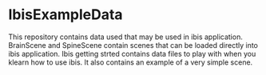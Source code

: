 # IbisExampleData
This repository contains data used that may be used in ibis application.
BrainScene and SpineScene contain scenes that can be loaded directly into ibis application.
Ibis getting strted contains data files to play with when you klearn how to use ibis. It also contains an example of a very simple scene.

